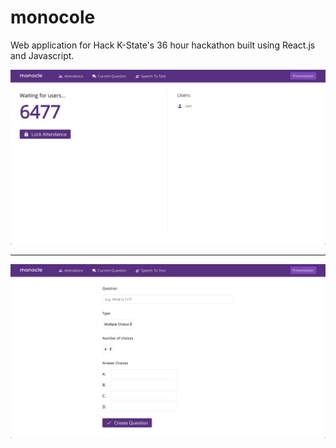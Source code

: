# monocole

Web application for Hack K-State's 36 hour hackathon built using React.js and Javascript.

![screenshot1](./images/1.png)

---

![screenshot2](./images/2.png)

